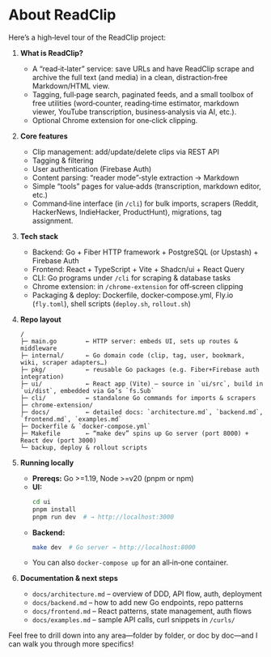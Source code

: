  # About ReadClip

 Here’s a high‑level tour of the ReadClip project:

 1. **What is ReadClip?**

    - A “read‑it‑later” service: save URLs and have ReadClip scrape and archive the full text (and media) in a clean, distraction‑free Markdown/HTML view.
    - Tagging, full‑page search, paginated feeds, and a small toolbox of free utilities (word‑counter, reading‑time estimator, markdown viewer, YouTube transcription, business‑analysis via AI, etc.).
    - Optional Chrome extension for one‑click clipping.

 2. **Core features**

    - Clip management: add/update/delete clips via REST API
    - Tagging & filtering
    - User authentication (Firebase Auth)
    - Content parsing: “reader mode”‑style extraction → Markdown
    - Simple “tools” pages for value‑adds (transcription, markdown editor, etc.)
    - Command‑line interface (in `/cli`) for bulk imports, scrapers (Reddit, HackerNews, IndieHacker, ProductHunt), migrations, tag assignment.

 3. **Tech stack**

    - Backend: Go + Fiber HTTP framework + PostgreSQL (or Upstash) + Firebase Auth
    - Frontend: React + TypeScript + Vite + Shadcn/ui + React Query
    - CLI: Go programs under `/cli` for scraping & database tasks
    - Chrome extension: in `/chrome‑extension` for off‑screen clipping
    - Packaging & deploy: Dockerfile, docker‑compose.yml, Fly.io (`fly.toml`), shell scripts (`deploy.sh`, `rollout.sh`)

 4. **Repo layout**

    ```
    /
    ├─ main.go        ← HTTP server: embeds UI, sets up routes & middleware
    ├─ internal/      ← Go domain code (clip, tag, user, bookmark, wiki, scraper adapters…)
    ├─ pkg/           ← reusable Go packages (e.g. Fiber+Firebase auth integration)
    ├─ ui/            ← React app (Vite) – source in `ui/src`, build in `ui/dist`, embedded via Go’s `fs.Sub`
    ├─ cli/           ← standalone Go commands for imports & scrapers
    ├─ chrome‑extension/
    ├─ docs/          ← detailed docs: `architecture.md`, `backend.md`, `frontend.md`, `examples.md`
    ├─ Dockerfile & `docker‑compose.yml`
    ├─ Makefile       ← “make dev” spins up Go server (port 8000) + React dev (port 3000)
    └─ backup, deploy & rollout scripts
    ```

 5. **Running locally**

    - **Prereqs:** Go >=1.19, Node >=v20 (pnpm or npm)
    - **UI:**
      ```bash
      cd ui
      pnpm install
      pnpm run dev  # → http://localhost:3000
      ```
    - **Backend:**
      ```bash
      make dev  # Go server → http://localhost:8000
      ```
    - You can also `docker-compose up` for an all‑in‑one container.

 6. **Documentation & next steps**

    - `docs/architecture.md` – overview of DDD, API flow, auth, deployment
    - `docs/backend.md` – how to add new Go endpoints, repo patterns
    - `docs/frontend.md` – React patterns, state management, auth flows
    - `docs/examples.md` – sample API calls, curl snippets in `/curls/`

 Feel free to drill down into any area—folder by folder, or doc by doc—and I can walk you through more specifics!